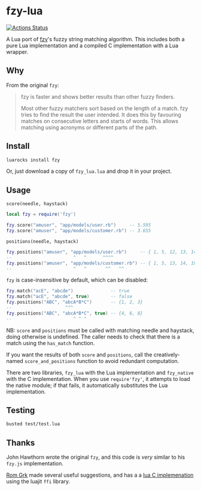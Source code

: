 # fzy-lua

[![Actions Status](https://github.com/swarn/fzy-lua/workflows/build/badge.svg)](https://github.com/swarn/fzy-lua/actions)

A Lua port of [fzy](https://github.com/jhawthorn/fzy)'s fuzzy string matching
algorithm. This includes both a pure Lua implementation and a compiled C
implementation with a Lua wrapper.

## Why

From the original `fzy`:

> fzy is faster and shows better results than other fuzzy finders.
>
> Most other fuzzy matchers sort based on the length of a match. fzy tries to
> find the result the user intended. It does this by favouring matches on
> consecutive letters and starts of words. This allows matching using acronyms
> or different parts of the path.

## Install

``` sh
luarocks install fzy
```

Or, just download a copy of `fzy_lua.lua` and drop it in your project.

## Usage

`score(needle, haystack)`

``` lua
local fzy = require('fzy')

fzy.score("amuser", "app/models/user.rb")     -- 5.595
fzy.score("amuser", "app/models/customer.rb") -- 3.655
```

`positions(needle, haystack)`

``` lua
fzy.positions("amuser", "app/models/user.rb")     -- { 1, 5, 12, 13, 14, 15 }
--                       ^   ^      ^^^^
fzy.positions("amuser", "app/models/customer.rb") -- { 1, 5, 13, 14, 18, 19 }
--                       ^   ^       ^^   ^^
```

`fzy` is case-insensitive by default, which can be disabled:

``` lua
fzy.match("acE", "abcde")              -- true
fzy.match("acE", "abcde", true)        -- false
fzy.positions("ABC", "abcA*B*C")       -- {1, 2, 3}
--                    ^^^
fzy.positions("ABC", "abcA*B*C", true) -- {4, 6, 8}
--                       ^ ^ ^
```

NB: `score` and `positions` must be called with matching needle and haystack,
doing otherwise is undefined. The caller needs to check that there is a match
using the `has_match` function.

If you want the results of both `score` and `positions`, call the
creatively-named `score_and_positions` function to avoid redundant computation.

There are two libraries, `fzy_lua` with the Lua implementation and `fzy_native`
with the C implementation. When you use `require'fzy'`, it attempts to load the
native module; if that fails, it automatically substitutes the Lua
implementation.

## Testing

```sh
busted test/test.lua
```

## Thanks

John Hawthorn wrote the original `fzy`, and this code is *very* similar to
his `fzy.js` implementation.

[Rom Grk](https://github.com/romgrk) made several useful suggestions, and has a
a [lua C implemenation](https://github.com/romgrk/fzy-lua-native) using
the luajit `ffi` library.
